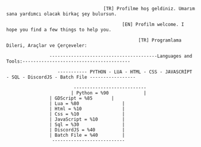 
                                        [TR] Profilme hoş geldiniz. Umarım sana yardımcı olacak birkaç şey bulursun.

                                               [EN] Profilm welcome. I hope you find a few things to help you.
	
                                                     [TR] Programlama Dileri, Araçlar ve Çerçeveler:

                    ----------------------------------------Languages and Tools:----------------------------------------

                       ----------- PYTHON - LUA - HTML - CSS - JAVASCRİPT - SQL - DiscordJS - Batch File -----------------

                             ---------------------------
                            | Python = %90             |
			    	| GDScript = %85	   |
			        | Lua = %80                |   
			        | Html = %10               |
			        | Css = %10                |
			        | JavaScript = %10         |
			        | Sql = %30                |
			        | DiscordJS = %40          |
			        | Batch File = %40         |
			         ---------------------------
